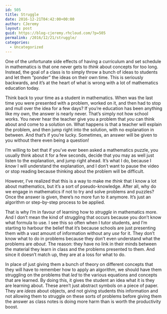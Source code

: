 ```yaml
---
id: 505
title: Struggle
date: 2016-12-21T04:42:00+00:00
author: CJeremy
layout: post
guid: https://blog-cjeremy.rhcloud.com/?p=505
permalink: /2016/12/21/struggle/
categories:
  - Uncategorized
---
```

One of the unfortunate side effects of having a curriculum and set schedule in mathematics is that one never gets to _think_ about concepts for too long. Instead, the goal of a class is to simply throw a bunch of ideas to students and let them &#8220;ponder&#8221; the ideas on their own time. This is seriously backwards, and it&#8217;s at the heart of what is wrong with a lot of mathematics education today.

Think back to your time as a student in mathematics. When was the last time you were presented with a problem, worked on it, and then had to stop and mull over the idea for a few days? If you&#8217;re education has been anything like my own, the answer is nearly never. That&#8217;s simply not how school works. You never hear the teacher give you a problem that _you_ can think about and come to a solution on. What happens is that a teacher will explain the problem, and then jump right into the solution, with no explanation in between. And that&#8217;s if you&#8217;re lucky. Sometimes, an answer will be given to you without there even being a question!

I&#8217;m willing to bet that if you&#8217;ve ever been asked a mathematics puzzle, you usually think about it for a few seconds, decide that you may as well just listen to the explanation, and jump right ahead. It&#8217;s what I do, because I _know_ I will understand the explanation, and I don&#8217;t want to pause the video or stop reading because thinking about the problem will be difficult.

However, I&#8217;ve realized that this is a way to make me _think_ that I know a lot about mathematics, but it&#8217;s a sort of pseudo-knowledge. After all, why do we engage in mathematics if not to try and solve problems and puzzles? Once the answer is given, there&#8217;s no more fun to it anymore. It&#8217;s just an algorithm or step-by-step process to be applied.

That is why I&#8217;m in favour of learning how to _struggle_ in mathematics more. And I don&#8217;t mean the kind of struggling that occurs because you don&#8217;t know what formula to use. I see this so often when I tutor students, and I&#8217;m starting to harbour the belief that it&#8217;s because schools are just presenting them with a vast amount of information without any _use_ for it. They don&#8217;t know what to do in problems because they don&#8217;t even understand what the problems are _about_. The reason: they have no link in their minds between the material they learn in class and the problems presented to them. And since it doesn&#8217;t match up, they are at a loss for what to do.

In place of just giving them a bunch of theory on different concepts that they will have to remember how to apply an algorithm, we should have them struggling on the problems that _led_ to the various equations and concepts that are learned. By doing this, it gives the student an idea what it is they are learning about. These aren&#8217;t just abstract symbols on a piece of paper. They are _ideas_ about objects, and not giving students this information and not allowing them to struggle on these sorts of problems before giving them the answer as class notes is doing more harm than is worth the productivity boost.